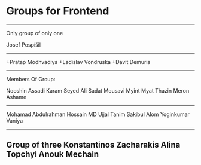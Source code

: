 # Groups for Frontend

---

Only group of only one

Josef Pospíšil

---

+Pratap Modhvadiya
+Ladislav Vondruska
+Davit Demuria

---

Members Of Group:

Nooshin Assadi Karam
Seyed Ali Sadat Mousavi
Myint Myat Thazin
Meron Ashame

---

Mohamad Abdulrahman
Hossain MD Ujjal
Tanim Sakibul Alom
Yoginkumar Vaniya

---

Group of three
Konstantinos Zacharakis
Alina Topchyi
Anouk Mechain
---
